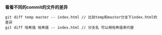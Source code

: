 **看看不同的commit的文件的差异**
``` JS
git diff temp master -- index.html // 比较temp和master分支下index.html的差异
git diff 哈希值 哈希值 -- index.html // 分支名 可以用哈希值来代替
```
